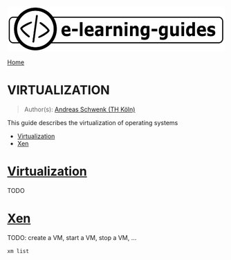 ![](img/e-learning-guides-logo.png)

[Home](https://github.com/e-learning-guides)

# VIRTUALIZATION

> Author(s): [Andreas Schwenk (TH Köln)](https://www.th-koeln.de/personen/andreas.schwenk/)

This guide describes the virtualization of operating systems

- [Virtualization](#virt)
- [Xen](#xen)

# [Virtualization](#virt)

TODO

# [Xen](#xen)

TODO: create a VM, start a VM, stop a VM, ...

```bash
xm list
```
